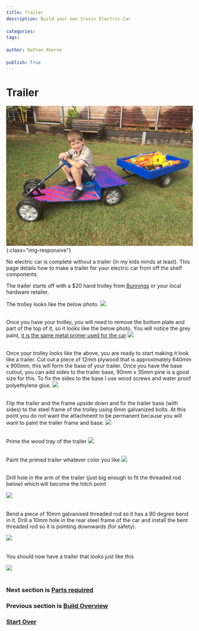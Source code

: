 ```yaml
---
title: Trailer
description: Build your own Crusin Electric Car

categories:
tags:

author: Nathan Aherne

publish: True
---
```


# Trailer

![Banner image](banner.jpg){:class="img-responsive"}

No electric car is complete without a trailer (in my kids minds at least). This page details how to make a trailer for your electric car from off the shelf components.

The trailer starts off with a $20 hand trolley from [Bunnings](https://www.bunnings.com.au/250kg-p-handle-trolley-with-pneumatic-tyres_p2972045) or your local hardware retailer. 

The trolley looks like the below photo.
<img src="https://i.imgur.com/66UYBda.jpg">
<br>
<br>

Once you have your trolley, you will need to remove the bottom plate and part of the top of it, so it looks like the below photo. You will notice the grey paint, [it is the same metal primer used for the car](/cruisin/diy/priming-the-frame/index.html)
<img src="https://i.imgur.com/rEgYuor.jpg">
<br>
<br>

Once your trolley looks like the above, you are ready to start making it look like a trailer. Cut out a piece of 12mm plywood that is approximately 640mm x 900mm, this will form the base of your trailer. Once you have the base cutout, you can add sides to the trailer base, 90mm x 35mm pine is a good size for this. To fix the sides to the base I use wood screws and water proof polyethylene glue.
<img src="https://i.imgur.com/C5pky8I.jpg">
<br>
<br>

Flip the trailer and the frame upside down and fix the trailer base (with sides) to the steel frame of the trolley using 6mm galvanized bolts. At this point you do not want the attachment to be permanent because you will want to paint the trailer frame and base.
<img src="https://i.imgur.com/vJYVNte.jpg">
<br>
<br>

Prime the wood tray of the trailer
<img src="https://i.imgur.com/8K3Oezb.jpg">
<br>
<br>

Paint the primed trailer whatever color you like
<img src="https://i.imgur.com/nxpbp3b.jpg">
<br>
<br>

Drill hole in the arm of the trailer (just big enough to fit the threaded rod below) which will become the hitch point

<img src="https://i.imgur.com/CxBVdNp.jpg">
<br>
<br>

Bend a piece of 10mm galvanised threaded rod so it has a 90 degree bend in it. Drill a 10mm hole in the rear steel frame of the car and install the bent threaded rod so it is pointing downwards (for safety).

<img src="https://i.imgur.com/oPppbrI.jpg">
<br>
<br>

You should now have a trailer that looks just like this

<img src="https://i.imgur.com/Hroqr27.jpg">
<br>
<br>

### Next section is [Parts required](/cruisin/diy/parts-required/index.html)

### Previous section is [Build Overview](/cruisin/diy/build-overview/index.html)

### [Start Over](/cruisin/diy/index.html)